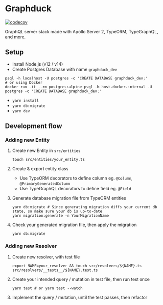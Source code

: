 # Graphduck

[![codecov](https://codecov.io/gh/narze/graphduck/branch/main/graph/badge.svg)](https://codecov.io/gh/narze/graphduck)

GraphQL server stack made with Apollo Server 2, TypeORM, TypeGraphQL, and more.

## Setup

- Install Node.js (v12 / v14)
- Create Postgres Database with name `graphduck_dev`

```shell
psql -h localhost -U postgres -c 'CREATE DATABASE graphduck_dev;'
# or using Docker
docker run -it --rm postgres:alpine psql -h host.docker.internal -U postgres -c 'CREATE DATABASE graphduck_dev;'
```

- `yarn install`
- `yarn db:migrate`
- `yarn dev`

## Development flow

### Adding new Entity

1. Create new Entity in `src/entities`

    ```shell
    touch src/entities/your_entity.ts
    ```

1. Create & export entity class

    - Use TypeORM decorators to define column eg. `@Column`, `@PrimaryGeneratedColumn`
    - Use TypeGraphQL decorators to define field eg. `@Field`

1. Generate database migration file from TypeORM entities

    ```shell
    yarn db:migrate # Since generating migration diffs your current db state, so make sure your db is up-to-date
    yarn migration:generate -n YourMigrationName
    ```

1. Check your generated migration file, then apply the migration

    ```shell
    yarn db:migrate
    ```

### Adding new Resolver

1. Create new resolver, with test file

   ```shell
   export NAME=your_resolver && touch src/resolvers/${NAME}.ts src/resolvers/__tests__/${NAME}.test.ts
   ```

1. Create your intended query / mutation in test file, then run test once

    ```shell
    yarn test # or yarn test --watch
    ```

1. Implement the query / mutation, until the test passes, then refactor
